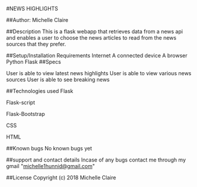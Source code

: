 #NEWS HIGHLIGHTS

##Author:
 Michelle Claire

##Description
This is a flask webapp that retrieves data from a news api and enables a user to choose the news articles to read from the news sources that they prefer.

##Setup/Installation Requirements
Internet
A connected device
A browser
Python
Flask
##Specs

User is able to view latest news highlights
User is able to view various news sources
User is able to see breaking news

##Technologies used
Flask

Flask-script

Flask-Bootstrap

CSS

HTML

##Known bugs
No known bugs yet

##support and contact details
 Incase of any bugs contact me through my gmail "michelle1hunnid@gmail.com"

 ##License
 Copyright (c) 2018 Michelle Claire